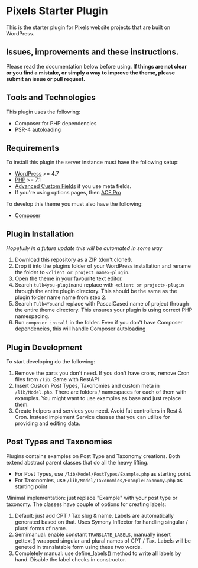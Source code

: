# Pixels Starter Plugin

This is the starter plugin for Pixels website projects that are built on WordPress.

## Issues, improvements and these instructions.

Please read the documentation below before using. **If things are not clear or you find a mistake, or simply a way to improve the theme, please submit an issue or pull request.**

## Tools and Technologies

This plugin uses the following:

* Composer for PHP dependencies
* PSR-4 autoloading

## Requirements

To install this plugin the server instance must have the following setup:

* [WordPress](https://wordpress.org/) >= 4.7
* [PHP](http://php.net/manual/en/install.php) >= 7.1
* [Advanced Custom Fields](https://www.advancedcustomfields.com/) if you use meta fields.
* If you're using options pages, then [ACF Pro](https://www.advancedcustomfields.com/pro/)

To develop this theme you must also have the following:

* [Composer](https://getcomposer.org/download/)

## Plugin Installation

*Hopefully in a future update this will be automated in some way*

1. Download this repository as a ZIP (don't clone!).
2. Drop it into the plugins folder of your WordPress installation and rename the folder to `<client or project name>-plugin`.
3. Open the theme in your favourite text editor.
4. Search `tulk4you-plugin`and replace with `<client or project>-plugin` through the entire plugin directory. This should be the same as the plugin folder name name from step 2.
5. Search `Tulk4You`and replace with PascalCased name of project through the entire theme directory. This ensures your plugin is using correct PHP namespacing.
6. Run `composer install` in the folder. Even if you don't have Composer dependencies, this will handle Composer autoloading

## Plugin Development

To start developing do the following:

1. Remove the parts you don't need. If you don't have crons, remove Cron files from `/lib`. Same with RestAPI
2. Insert Custom Post Types, Taxonomies and custom meta in `/lib/Model.php`. There are folders / namespaces for each of them with examples. You might want to use examples as base and just replace them.
3. Create helpers and services you need. Avoid fat controllers in Rest & Cron. Instead implement Service classes that you can utilize for providing and editing data.

## Post Types and Taxonomies

Plugins contains examples on Post Type and Taxonomy creations. Both extend abstract parent classes that do all the heavy lifting.

- For Post Types, use `/lib/Model/PostTypes/Example.php` as starting point.
- For Taxonomies, use `/lib/Model/Taxonomies/ExampleTaxonomy.php` as starting point

Minimal implementation: just replace "Example" with your post type or taxonomy. The classes have couple of options for creating labels:

1. Default: just add CPT / Tax slug & name. Labels are automatically generated based on that. Uses Symony Inflector for handling singular / plural forms of name.
2. Semimanual: enable constant `TRANSLATE_LABELS`, manually insert gettext() wrapped singular and plural names of CPT / Tax. Labels will be geneted in translatable form using these two words.
3. Completely manual: use define_labels() method to write all labels by hand. Disable the label checks in constructor.
